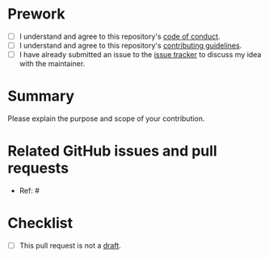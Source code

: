 # Prework

* [ ] I understand and agree to this repository's [code of conduct](https://github.com/wlandau/targets-minimal/blob/main/CODE_OF_CONDUCT.md).
* [ ] I understand and agree to this repository's [contributing guidelines](https://github.com/wlandau/targets-minimal/blob/main/CONTRIBUTING.md).
* [ ] I have already submitted an issue to the [issue tracker](http://github.com/wlandau/targets-minimal/issues) to discuss my idea with the maintainer.

# Summary

Please explain the purpose and scope of your contribution.

# Related GitHub issues and pull requests

* Ref: #

# Checklist

* [ ] This pull request is not a [draft](https://github.blog/2019-02-14-introducing-draft-pull-requests).
